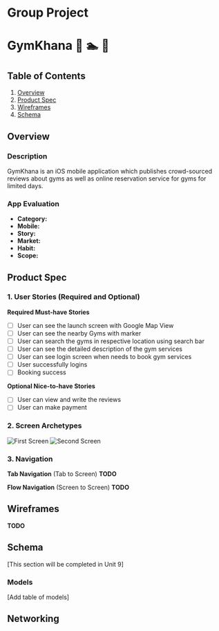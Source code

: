 Group Project
===

# GymKhana :basketball: :swimmer: :muscle:

## Table of Contents
1. [Overview](#Overview)
1. [Product Spec](#Product-Spec)
1. [Wireframes](#Wireframes)
2. [Schema](#Schema)

## Overview
### Description
GymKhana is an iOS mobile application which publishes crowd-sourced reviews about gyms as well as online reservation service for gyms for limited days.

### App Evaluation
- **Category:**
- **Mobile:**
- **Story:**
- **Market:**
- **Habit:**
- **Scope:**

## Product Spec

### 1. User Stories (Required and Optional)

**Required Must-have Stories**

- [ ] User can see the launch screen with Google Map View
- [ ] User can see the nearby Gyms with marker
- [ ] User can search the gyms in respective location using search bar
- [ ] User can see the detailed description of the gym services
- [ ] User can see login screen when needs to book gym services
- [ ] User successfully logins
- [ ] Booking success

**Optional Nice-to-have Stories**
- [ ] User can view and write the reviews
- [ ] User can make payment

### 2. Screen Archetypes


<img src='https://i.imgur.com/g5efuWg.jpg' title='First Screen' width='' alt='First Screen' />
   
<img src='https://i.imgur.com/pEqo1ao.jpg' title='Second Screen' width='' alt='Second Screen' />
   

### 3. Navigation

**Tab Navigation** (Tab to Screen)
__TODO__

**Flow Navigation** (Screen to Screen)
__TODO__

## Wireframes
__TODO__

## Schema 
[This section will be completed in Unit 9]
### Models
[Add table of models]
## Networking

